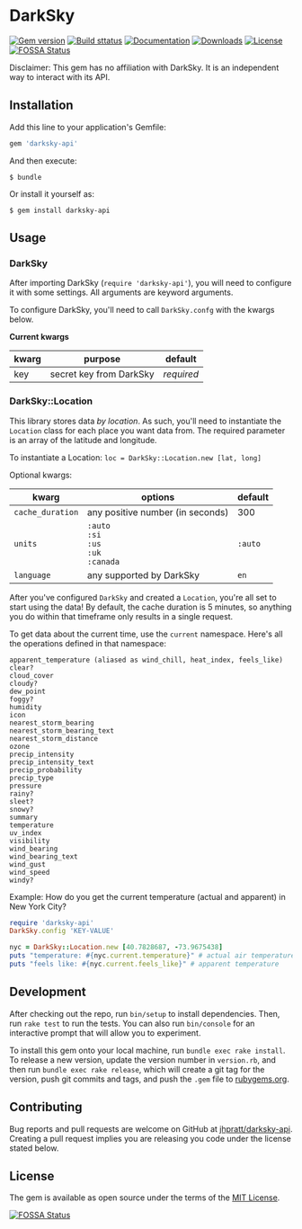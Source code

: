 # DarkSky

[![Gem version](https://img.shields.io/gem/v/darksky-api.svg)](https://rubygems.org/gems/darksky-api)
[![Build sttatus](https://api.travis-ci.org/jhpratt/darksky-api.svg?branch=master)](https://travis-ci.org/jhpratt/darksky-api)
[![Documentation](https://img.shields.io/badge/docs-rubydoc-blue.svg)](http://www.rubydoc.info/gems/darksky-api)
[![Downloads](https://img.shields.io/gem/dt/darksky-api.svg)](https://rubygems.org/gems/darksky-api)
[![License](https://img.shields.io/github/license/jhpratt/darksky-api.svg)](https://github.com/jhpratt/darksky-api/blob/master/LICENSE.txt)
[![FOSSA Status](https://app.fossa.io/api/projects/git%2Bgithub.com%2Fjhpratt%2Fdarksky-api.svg?type=shield)](https://app.fossa.io/projects/git%2Bgithub.com%2Fjhpratt%2Fdarksky-api?ref=badge_shield)

Disclaimer: This gem has no affiliation with DarkSky. It is an independent way to interact with its API.

## Installation

Add this line to your application's Gemfile:

```ruby
gem 'darksky-api'
```

And then execute:

    $ bundle

Or install it yourself as:

    $ gem install darksky-api

## Usage

### DarkSky

After importing DarkSky (`require 'darksky-api'`), you will need to configure it with some settings. All arguments are keyword arguments.

To configure DarkSky, you'll need to call `DarkSky.confg` with the kwargs below.

**Current kwargs**

| kwarg | purpose                 | default    |
|-------|-------------------------|------------|
| key   | secret key from DarkSky | *required* |

### DarkSky::Location

This library stores data *by location*. As such, you'll need to instantiate the `Location` class for each place you want data from. The required parameter is an array of the latitude and longitude.

To instantiate a Location: `loc = DarkSky::Location.new [lat, long]`

Optional kwargs:

| kwarg            | options                                         | default |
|------------------|-------------------------------------------------|---------|
| `cache_duration` | any positive number (in seconds)                | 300     |
| `units`          | `:auto`<br>`:si`<br>`:us`<br>`:uk`<br>`:canada` | `:auto` |
| `language`       | any supported by DarkSky                        | `en`    |

After you've configured `DarkSky` and created a `Location`, you're all set to start using the data! By default, the cache duration is 5 minutes, so anything you do within that timeframe only results in a single request.

To get data about the current time, use the `current` namespace. Here's all the operations defined in that namespace:

    apparent_temperature (aliased as wind_chill, heat_index, feels_like)
    clear?
    cloud_cover
    cloudy?
    dew_point
    foggy?
    humidity
    icon
    nearest_storm_bearing
    nearest_storm_bearing_text
    nearest_storm_distance
    ozone
    precip_intensity
    precip_intensity_text
    precip_probability
    precip_type
    pressure
    rainy?
    sleet?
    snowy?
    summary
    temperature
    uv_index
    visibility
    wind_bearing
    wind_bearing_text
    wind_gust
    wind_speed
    windy?

Example: How do you get the current temperature (actual and apparent) in New York City?

```ruby
require 'darksky-api'
DarkSky.config 'KEY-VALUE'

nyc = DarkSky::Location.new [40.7828687, -73.9675438]
puts "temperature: #{nyc.current.temperature}" # actual air temperature
puts "feels like: #{nyc.current.feels_like}" # apparent temperature
```

## Development

After checking out the repo, run `bin/setup` to install dependencies. Then, run `rake test` to run the tests. You can also run `bin/console` for an interactive prompt that will allow you to experiment.

To install this gem onto your local machine, run `bundle exec rake install`. To release a new version, update the version number in `version.rb`, and then run `bundle exec rake release`, which will create a git tag for the version, push git commits and tags, and push the `.gem` file to [rubygems.org](https://rubygems.org).

## Contributing

Bug reports and pull requests are welcome on GitHub at [jhpratt/darksky-api](https://github.com/jhpratt/darksky-api). Creating a pull request implies you are releasing you code under the license stated below.

## License

The gem is available as open source under the terms of the [MIT License](https://opensource.org/licenses/MIT).


[![FOSSA Status](https://app.fossa.io/api/projects/git%2Bgithub.com%2Fjhpratt%2Fdarksky-api.svg?type=large)](https://app.fossa.io/projects/git%2Bgithub.com%2Fjhpratt%2Fdarksky-api?ref=badge_large)